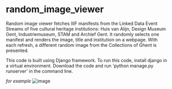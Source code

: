 # random_image_viewer

Random image viewer fetches IIIF manifests from the Linked Data Event Streams of five cultural heritage institutions: Huis van Alijn, Design Museum Gent, Industriemuseum, STAM and Archief Gent. It randomly selects one manifest and renders the image, title and institution on a webpage. With each refresh, a different random image from the Collections of Ghent is presented.

This code is built using Django framework. To run this code, install django in a virtual environment. Download the code and run 'python manage.py runserver' in the command line.

*for example*
![image](https://user-images.githubusercontent.com/78723853/192510703-3f9676de-6820-4b0b-b141-f3b1ccf002d4.png)
